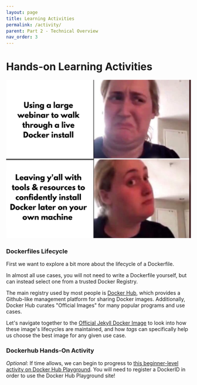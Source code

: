 ```yaml
---
layout: page
title: Learning Activities
permalink: /activity/
parent: Part 2 - Technical Overview
nav_order: 3
---
```


# Hands-on Learning Activities

![Doing a Docker Install](/content/figures/dockerinstall.png)

### Dockerfiles Lifecycle

First we want to explore a bit more about the lifecycle of a Dockerfile. 

In almost all use cases, you will not need to write a Dockerfile yourself, but can instead select one from a trusted Docker Registry.

The main registry used by most people is [Docker Hub](http://hub.docker.com), which provides a Github-like management platform for sharing Docker images. Additionally, Docker Hub curates "Official Images" for many popular programs and use cases.

Let's navigate together to the [Official Jekyll Docker Image](http://hub.docker.com/r/jekyll/jekyll/tags) to look into how these image's lifecycles are maintained, and how *tags* can specifically help us choose the best image for any given use case.
<br/>

### Dockerhub Hands-On Activity

*Optional*: If time allows, we can begin to progress to [this beginner-level activity on Docker Hub Playground](https://training.play-with-docker.com/beginner-linux/). You will need to register a DockerID in order to use the Docker Hub Playground site!

<!---
### Installing Docker/Q&A

Even though mastering Docker can help you solve the many environment and dependency issues you'll come across in computing, getting Docker itself running on any given system can be quite a challenging task initially!

First, we're going to check in on everyone's install status, to see who already has Docker installed. (No worries if you don't, it's not required- just gaining an understanding of our experience levels!)

Next, if you're interested in getting started with your install *now*, we'll allot this time to step through [the first steps of installation, as designated here](install.md), and to answer any questions that arise when reviewing these instructions.

Additionally, [this thorough guide](https://www.ezzeddinabdullah.com/posts/penguins-in-docker-a-tutorial-on-why-we-use-docker) was just published yesterday, walking through the basics of Docker up to creating Dockerfiles from a data engineering perspective!
--->
